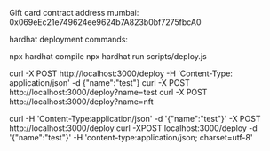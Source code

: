 Gift card contract address mumbai: 0x069eEc21e749624ee9624b7A823b0bf7275fbcA0

hardhat deployment commands:

npx hardhat compile
npx hardhat run scripts/deploy.js

curl -X POST http://localhost:3000/deploy -H 'Content-Type: application/json' -d {"name":"test"}
curl -X POST http://localhost:3000/deploy?name=test
curl -X POST http://localhost:3000/deploy?name=nft

curl -H 'Content-Type:application/json' -d '{"name":"test"}' -X POST http://localhost:3000/deploy
curl -XPOST localhost:3000/deploy -d '{"name":"test"}' -H 'content-type:application/json; charset=utf-8'